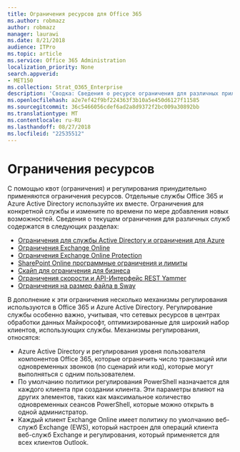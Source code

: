 ```yaml
---
title: Ограничения ресурсов для Office 365
ms.author: robmazz
author: robmazz
manager: laurawi
ms.date: 8/21/2018
audience: ITPro
ms.topic: article
ms.service: Office 365 Administration
localization_priority: None
search.appverid:
- MET150
ms.collection: Strat_O365_Enterprise
description: 'Сводка: Сведения о ресурсе ограничения для различных приложений в Office 365.'
ms.openlocfilehash: a2e7ef42f9bf224363f3b10a5e450d6127f11585
ms.sourcegitcommit: 36c5466056cdef6ad2a8d9372f2bc009a30892bb
ms.translationtype: MT
ms.contentlocale: ru-RU
ms.lasthandoff: 08/27/2018
ms.locfileid: "22535512"
---
```

# <a name="resource-limits"></a>Ограничения ресурсов

С помощью квот (ограничения) и регулирования принудительно применяются ограничения ресурсов. Отдельные службы Office 365 и Azure Active Directory используйте их вместе. Ограничения для конкретной службы и измените по времени по мере добавления новых возможностей. Сведения о текущем ограничения для различных служб содержатся в следующих разделах:
- [Ограничения для службы Active Directory и ограничения для Azure](https://msdn.microsoft.com/en-us/library/azure/dn764971.aspx)
- [Ограничения Exchange Online](https://technet.microsoft.com/en-us/library/exchange-online-limits.aspx)
- [Ограничения Exchange Online Protection](https://technet.microsoft.com/en-us/library/exchange-online-protection-limits.aspx)
- [SharePoint Online программные ограничения и лимиты](https://support.office.com/article/SharePoint-Online-software-boundaries-and-limits-8F34FF47-B749-408B-ABC0-B605E1F6D498)
- [Скайп для ограничения для бизнеса](https://technet.microsoft.com/en-us/library/skype-for-business-online-limits.aspx)
- [Ограничения скорости и API-Интерфейс REST Yammer](https://developer.yammer.com/docs/rest-api-rate-limits)
- [Ограничения на размер файла в Sway](https://support.office.com/article/File-size-limits-in-Sway-4db21bc6-b42b-499f-9272-66e089db109f)

В дополнение к эти ограничения несколько механизмы регулирования используются в Office 365 и Azure Active Directory. Регулирование службы особенно важно, учитывая, что сетевых ресурсов в центрах обработки данных Майкрософт, оптимизированные для широкий набор клиентов, использующих службы. Механизмы регулирования, относятся:
- Azure Active Directory и регулирования уровня пользователя компонентов Office 365, которые ограничить число транзакций или одновременных звонков (по сценарий или код), которые могут выполняться с одним пользователем.
- По умолчанию политики регулирования PowerShell назначается для каждого клиента при создании клиента. Эти параметры влияют на других элементов, таких как максимальное количество одновременных сеансов PowerShell, которые можно открыть в одной администратор.
- Каждый клиент Exchange Online имеет политику по умолчанию веб-служб Exchange (EWS), который настроен для операций клиента веб-служб Exchange и регулирования, который применяется для всех клиентов Outlook.
